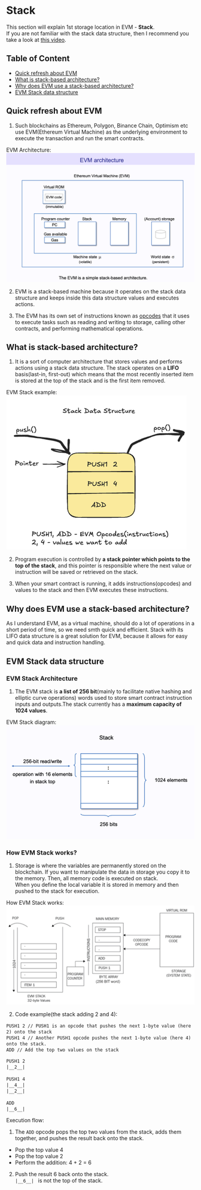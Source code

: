 # Stack
This section will explain 1st storage location in EVM - **Stack**. \
If you are not familiar with the stack data structure, then I recommend you take a look at [this video](https://www.youtube.com/watch?v=FNZ5o9S9prU&t=191s).
## Table of Content 
* [Quick refresh about EVM](#quick-refresh-about-evm)
* [What is stack-based architecture?](#what-is-stack-based-architecture?)
* [Why does EVM use a stack-based architecture?](#why-does-evm-use-a-stack-based-architecture?)
* [EVM Stack data structure](#evm-stack-data-structure)

## Quick refresh about EVM
1.  Such blockchains as Ethereum, Polygon, Binance Chain, Optimism etc use EVM(Ethereum Virtual Machine) as the underlying environment to execute the transaction and run the smart contracts.
 
EVM Architecture:
![image alt](https://github.com/ohMySol/yul-book-examples/blob/a1ae00fa8a54a9f8d84a194d0257b38f00e3d77f/EVM%20Architecture.jpg)
 
2. EVM is a stack-based machine because it operates on the stack data structure and keeps inside this data structure values and executes actions.

3. The EVM has its own set of instructions known as [opcodes](https://www.evm.codes/) that it uses to execute tasks such as reading and writing to storage, calling other contracts, and performing mathematical operations.

## What is stack-based architecture?
1. It is a sort of computer architecture that stores values and performs actions using a stack data structure. The stack operates on a **LIFO** basis(last-in, first-out) which means that the most recently inserted item is stored at the top of the stack and is the first item removed.

EVM Stack example:
![image alt](https://github.com/ohMySol/yul-book-examples/blob/e77fbc1827c70c079378234259da3509c8ad1e92/Stack%20data%20structure.jpg)

2. Program execution is controlled by **a stack pointer which points to the top of the stack**, and this pointer is responsible where the next value or instruction will be saved or retrieved on the stack.

3. When your smart contract is running, it adds instructions(opcodes) and values to the stack and then EVM executes these instructions.

## Why does EVM use a stack-based architecture?
As I understand EVM, as a virtual machine, should do a lot of operations in a short period of time, so we need smth quick and efficient. Stack with its LIFO data structure is a great solution for EVM, because it allows for easy and quick data and instruction handling.

## EVM Stack data structure
### EVM Stack Architecture
1. The EVM stack is **a list of 256 bit**(mainly to facilitate native hashing and elliptic curve operations) words used to store smart contract instruction inputs and outputs.The stack currently has a **maximum capacity of 1024 values**. 

EVM Stack diagram:
![image alt](https://github.com/ohMySol/yul-book-examples/blob/6f0af6ba0bb527326ff6298b5798f3f39c8feb3c/EVM%20Stack.jpg)

### How EVM Stack works?
1. Storage is where the variables are permanently stored on the blockchain. If you want to manipulate the data in storage you copy it to the memory. Then, all memory code is executed on stack. \
When you define the local variable it is stored in memory and then pushed to the stack for execution.

How EVM Stack works:
![image alt](https://github.com/ohMySol/yul-book-examples/blob/909faac4c7ff76dbde335e031567029a99a6712d/Ho%20EVM%20Stack%20works.png)

2. Code example(the stack adding 2 and 4):
```
PUSH1 2 // PUSH1 is an opcode that pushes the next 1-byte value (here 2) onto the stack 
PUSH1 4 // Another PUSH1 opcode pushes the next 1-byte value (here 4) onto the stack.
ADD // Add the top two values on the stack
```

```
PUSH1 2 
|__2__|

PUSH1 4
|__4__|
|__2__|

ADD
|__6__|
```
Execution flow:
1. The `ADD` opcode pops the top two values from the stack, adds them together, and pushes the result back onto the stack.
 - Pop the top value 4
 - Pop the top value 2
 - Perform the addition: 4 + 2 = 6
2. Push the result 6 back onto the stack.\
`|__6__| ` is not the top of the stack.
